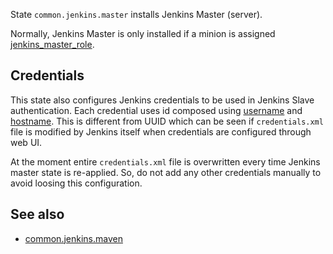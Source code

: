 
State `common.jenkins.master` installs Jenkins Master (server).

Normally, Jenkins Master is only installed if a minion
is assigned [jenkins_master_role][1].

## Credentials ##

This state also configures Jenkins credentials to be used in Jenkins Slave
authentication. Each credential uses id composed using
[username][2] and [hostname][3]. This is different from UUID which can be
seen if `credentials.xml` file is modified
by Jenkins itself when credentials are configured through web UI.

At the moment entire `credentials.xml` file is overwritten every time
Jenkins master state is re-applied. So, do not add any other credentials
manually to avoid loosing this configuration.

## See also ##

*   [common.jenkins.maven][4]

[1]: /docs/pillars/common/system_host_roles/jenkins_master_role/readme.md
[2]: /docs/pillars/common/system_accounts/_id/username/reame.md
[3]: /docs/pillars/common/system_hosts/_id/hostname/readme.md
[4]: /docs/states/common/jenkins/maven/init.sls.md

